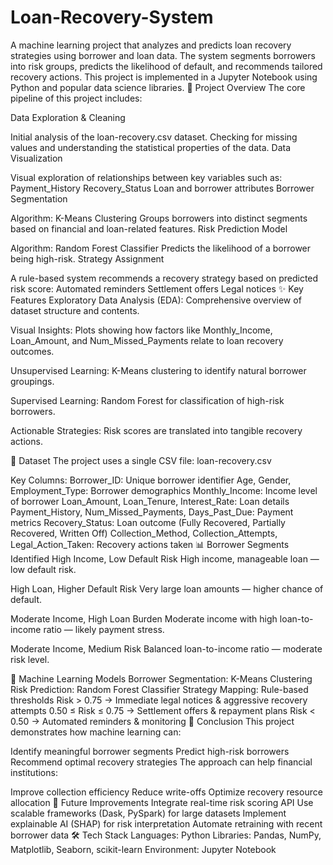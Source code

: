 # Loan-Recovery-System
A machine learning project that analyzes and predicts loan recovery strategies using borrower and loan data. The system segments borrowers into risk groups, predicts the likelihood of default, and recommends tailored recovery actions. This project is implemented in a Jupyter Notebook using Python and popular data science libraries.
📌 Project Overview
The core pipeline of this project includes:

Data Exploration & Cleaning

Initial analysis of the loan-recovery.csv dataset.
Checking for missing values and understanding the statistical properties of the data.
Data Visualization

Visual exploration of relationships between key variables such as:
Payment_History
Recovery_Status
Loan and borrower attributes
Borrower Segmentation

Algorithm: K-Means Clustering
Groups borrowers into distinct segments based on financial and loan-related features.
Risk Prediction Model

Algorithm: Random Forest Classifier
Predicts the likelihood of a borrower being high-risk.
Strategy Assignment

A rule-based system recommends a recovery strategy based on predicted risk score:
Automated reminders
Settlement offers
Legal notices
✨ Key Features
Exploratory Data Analysis (EDA):
Comprehensive overview of dataset structure and contents.

Visual Insights:
Plots showing how factors like Monthly_Income, Loan_Amount, and Num_Missed_Payments relate to loan recovery outcomes.

Unsupervised Learning:
K-Means clustering to identify natural borrower groupings.

Supervised Learning:
Random Forest for classification of high-risk borrowers.

Actionable Strategies:
Risk scores are translated into tangible recovery actions.

📂 Dataset
The project uses a single CSV file: loan-recovery.csv

Key Columns:
Borrower_ID: Unique borrower identifier
Age, Gender, Employment_Type: Borrower demographics
Monthly_Income: Income level of borrower
Loan_Amount, Loan_Tenure, Interest_Rate: Loan details
Payment_History, Num_Missed_Payments, Days_Past_Due: Payment metrics
Recovery_Status: Loan outcome (Fully Recovered, Partially Recovered, Written Off)
Collection_Method, Collection_Attempts, Legal_Action_Taken: Recovery actions taken
📊 Borrower Segments Identified
High Income, Low Default Risk
High income, manageable loan — low default risk.

High Loan, Higher Default Risk
Very large loan amounts — higher chance of default.

Moderate Income, High Loan Burden
Moderate income with high loan-to-income ratio — likely payment stress.

Moderate Income, Medium Risk
Balanced loan-to-income ratio — moderate risk level.

🧠 Machine Learning Models
Borrower Segmentation: K-Means Clustering
Risk Prediction: Random Forest Classifier
Strategy Mapping: Rule-based thresholds
Risk > 0.75 → Immediate legal notices & aggressive recovery attempts
0.50 ≤ Risk ≤ 0.75 → Settlement offers & repayment plans
Risk < 0.50 → Automated reminders & monitoring
📌 Conclusion
This project demonstrates how machine learning can:

Identify meaningful borrower segments
Predict high-risk borrowers
Recommend optimal recovery strategies
The approach can help financial institutions:

Improve collection efficiency
Reduce write-offs
Optimize recovery resource allocation
🚀 Future Improvements
Integrate real-time risk scoring API
Use scalable frameworks (Dask, PySpark) for large datasets
Implement explainable AI (SHAP) for risk interpretation
Automate retraining with recent borrower data
🛠 Tech Stack
Languages: Python
Libraries: Pandas, NumPy, Matplotlib, Seaborn, scikit-learn
Environment: Jupyter Notebook

